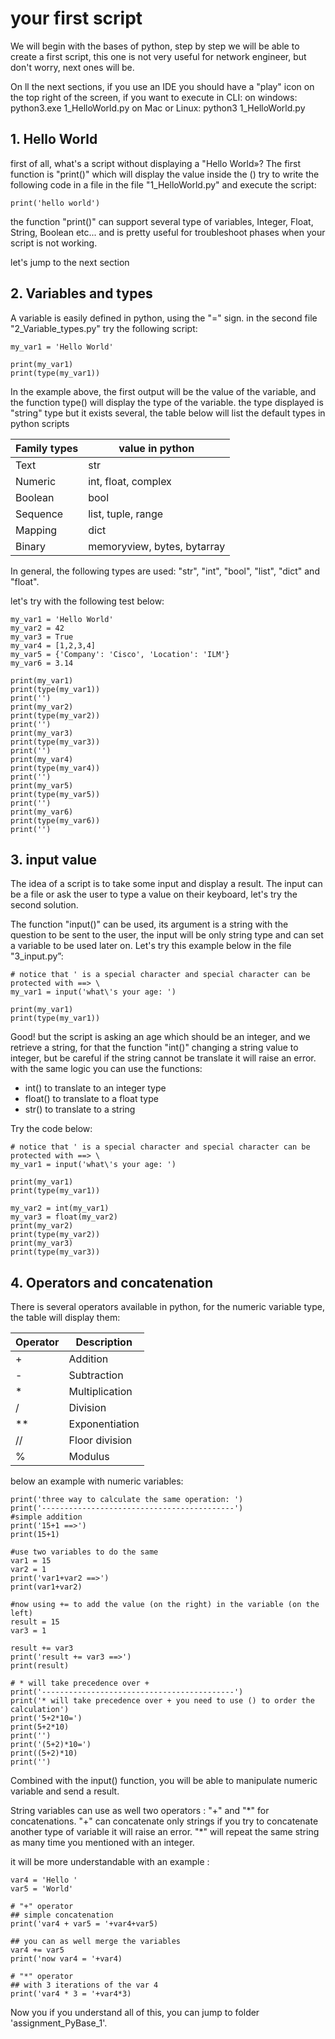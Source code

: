 # your first script

We will begin with the bases of python, step by step we will be able to create a first script, this one is not very useful for network engineer, but don't worry, next ones will be.

On ll the next sections, if you use an IDE you should have a "play" icon on the top right of the screen, if you want to execute in CLI:
on windows:
python3.exe 1_HelloWorld.py
on Mac or Linux:
python3 1_HelloWorld.py

## 1. Hello World

first of all, what's a script without displaying a "Hello World»? The first function is "print()" which will display the value inside the () try to write the following code in a file in the file "1_HelloWorld.py" and execute the script:

```python3
print('hello world')
```

the function "print()" can support several type of variables, Integer, Float, String, Boolean etc... and is pretty useful for troubleshoot phases when your script is not working.

let's jump to the next section

## 2. Variables and types

A variable is easily defined in python, using the "=" sign. in the second file "2_Variable_types.py" try the following script:

```python3
my_var1 = 'Hello World'

print(my_var1)
print(type(my_var1))

```

In the example above, the first output will be the value of the variable, and the function type() will display the type of the variable. the type displayed is "string" type but it exists several, the table below will list the default types in python scripts

Family types | value in python
---------|----------
 Text | str
 Numeric | int, float, complex
 Boolean | bool
 Sequence | list, tuple, range
 Mapping | dict
 Binary | memoryview, bytes, bytarray

In general, the following types are used: "str", "int", "bool", "list", "dict" and "float".

let's try with the following test below:

```python3
my_var1 = 'Hello World'
my_var2 = 42
my_var3 = True
my_var4 = [1,2,3,4]
my_var5 = {'Company': 'Cisco', 'Location': 'ILM'}
my_var6 = 3.14

print(my_var1)
print(type(my_var1))
print('')
print(my_var2)
print(type(my_var2))
print('')
print(my_var3)
print(type(my_var3))
print('')
print(my_var4)
print(type(my_var4))
print('')
print(my_var5)
print(type(my_var5))
print('')
print(my_var6)
print(type(my_var6))
print('')
```

## 3. input value

The idea of a script is to take some input and display a result.
The input can be a file or ask the user to type a value on their keyboard, let's try the second solution.

The function "input()" can be used, its argument is a string with the question to be sent to the user, the input will be only string type and can set a variable to be used later on. Let's try this example below in the file "3_input.py”:

```python3
# notice that ' is a special character and special character can be protected with ==> \
my_var1 = input('what\'s your age: ')

print(my_var1)
print(type(my_var1))
```

Good! but the script is asking an age which should be an integer, and we retrieve a string, for that the function "int()" changing a string value to integer, but be careful if the string cannot be translate it will raise an error. with the same logic you can use the functions:

* int() to translate to an integer type
* float() to translate to a float type
* str() to translate to a string

Try the code below:

```python3
# notice that ' is a special character and special character can be protected with ==> \
my_var1 = input('what\'s your age: ')

print(my_var1)
print(type(my_var1))

my_var2 = int(my_var1)
my_var3 = float(my_var2)
print(my_var2)
print(type(my_var2))
print(my_var3)
print(type(my_var3))
```

## 4. Operators and concatenation

There is several operators available in python, for the numeric variable type, the table will display them:

Operator | Description
---------|----------
 \+ | Addition
 \- | Subtraction
 \* | Multiplication
 / | Division
 \*\* | Exponentiation
 // | Floor division
 % | Modulus

below an example with numeric variables:

```python3
print('three way to calculate the same operation: ')
print('-------------------------------------------')
#simple addition
print('15+1 ==>')
print(15+1)

#use two variables to do the same
var1 = 15
var2 = 1
print('var1+var2 ==>')
print(var1+var2)

#now using += to add the value (on the right) in the variable (on the left)
result = 15 
var3 = 1

result += var3 
print('result += var3 ==>')
print(result)

# * will take precedence over + 
print('-------------------------------------------')
print('* will take precedence over + you need to use () to order the calculation')
print('5+2*10=')
print(5+2*10)
print('')
print('(5+2)*10=')
print((5+2)*10)
print('')
```

Combined with the input() function, you will be able to manipulate numeric variable and send a result.

String variables can use as well two operators : "+" and "\*" for concatenations.
"+" can concatenate only strings if you try to concatenate another type of variable it will raise an error.
"\*" will repeat the same string as many time you mentioned with an integer.

it will be more understandable with an example :

```python3
var4 = 'Hello '
var5 = 'World'

# "+" operator
## simple concatenation
print('var4 + var5 = '+var4+var5)

## you can as well merge the variables
var4 += var5
print('now var4 = '+var4)

# "*" operator
## with 3 iterations of the var 4
print('var4 * 3 = '+var4*3)

```

Now you if you understand all of this, you can jump to folder 'assignment_PyBase_1'.
